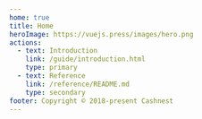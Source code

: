 ```yaml
---
home: true
title: Home
heroImage: https://vuejs.press/images/hero.png
actions:
  - text: Introduction
    link: /guide/introduction.html
    type: primary
  - text: Reference
    link: /reference/README.md
    type: secondary
footer: Copyright © 2018-present Cashnest
---
```

